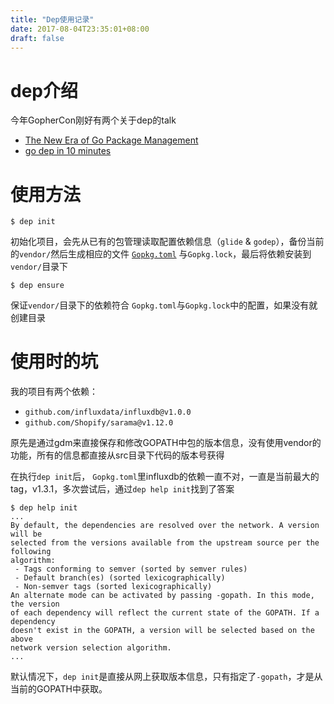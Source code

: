```yaml
---
title: "Dep使用记录"
date: 2017-08-04T23:35:01+08:00
draft: false
---
```


#   dep介绍

今年GopherCon刚好有两个关于dep的talk

-   [The New Era of Go Package Management](https://www.youtube.com/watch?v=5LtMb090AZI&list=PL2ntRZ1ySWBdD9bru6IR-_WXUgJqvrtx9&index=18)
-   [go dep in 10 minutes](https://www.youtube.com/watch?v=eZwR8qr2BfI&list=PL2ntRZ1ySWBfhRZj3BDOrKdHzoafHsKHU&index=16)

# 使用方法

```shell
$ dep init
```

初始化项目，会先从已有的包管理读取配置依赖信息（`glide` & `godep`），备份当前的`vendor/`然后生成相应的文件 [`Gopkg.toml`](https://github.com/golang/dep/blob/master/docs/Gopkg.toml.md) 与`Gopkg.lock`，最后将依赖安装到`vendor/`目录下

```shell
$ dep ensure
```

保证`vendor/`目录下的依赖符合 `Gopkg.toml`与`Gopkg.lock`中的配置，如果没有就创建目录

#   使用时的坑

我的项目有两个依赖：
-   `github.com/influxdata/influxdb@v1.0.0`
-   `github.com/Shopify/sarama@v1.12.0`

原先是通过gdm来直接保存和修改GOPATH中包的版本信息，没有使用vendor的功能，所有的信息都直接从src目录下代码的版本号获得

在执行`dep init`后， `Gopkg.toml`里influxdb的依赖一直不对，一直是当前最大的tag，v1.3.1，多次尝试后，通过`dep help init`找到了答案

```
$ dep help init
...
By default, the dependencies are resolved over the network. A version will be
selected from the versions available from the upstream source per the following
algorithm:
 - Tags conforming to semver (sorted by semver rules)
 - Default branch(es) (sorted lexicographically)
 - Non-semver tags (sorted lexicographically)
An alternate mode can be activated by passing -gopath. In this mode, the version
of each dependency will reflect the current state of the GOPATH. If a dependency
doesn't exist in the GOPATH, a version will be selected based on the above
network version selection algorithm.
...
```

默认情况下，`dep init`是直接从网上获取版本信息，只有指定了`-gopath`，才是从当前的GOPATH中获取。